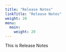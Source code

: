 ```yaml
---
title: "Release Notes"
linkTitle: "Release Notes"
weight: 20
menu:
  main:
    weight: 20
---
```


This is Release Notes
